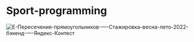 # Sport-programming

![E-Пересечения-прямоугольников-—-Стажировка-весна-лето-2022-бэкенд-—-Яндекс-Контест](https://user-images.githubusercontent.com/92103894/192093778-45164160-1292-42d7-b0a9-df7ac7a658b9.png)
